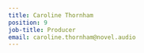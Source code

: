```yaml
---
title: Caroline Thornham
position: 9
job-title: Producer
email: caroline.thornham@novel.audio
---
```


